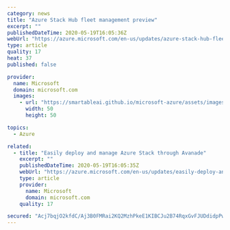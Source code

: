 ```yaml
---
category: news
title: "Azure Stack Hub fleet management preview"
excerpt: ""
publishedDateTime: 2020-05-19T16:05:36Z
webUrl: "https://azure.microsoft.com/en-us/updates/azure-stack-hub-fleet-management-preview/"
type: article
quality: 17
heat: 37
published: false

provider:
  name: Microsoft
  domain: microsoft.com
  images:
    - url: "https://smartableai.github.io/microsoft-azure/assets/images/organizations/microsoft.com-50x50.jpg"
      width: 50
      height: 50

topics:
  - Azure

related:
  - title: "Easily deploy and manage Azure Stack through Avanade"
    excerpt: ""
    publishedDateTime: 2020-05-19T16:05:35Z
    webUrl: "https://azure.microsoft.com/en-us/updates/easily-deploy-and-manage-azure-stack-through-avanade/"
    type: article
    provider:
      name: Microsoft
      domain: microsoft.com
    quality: 17

secured: "Acj7bqjO2kfdC/Aj3B0FMRai2KQ2MzhPkeE1KIBCJu2B74RqxGvFJUDdidpPw1fQceo83xz/mGhsEJKknUw4L1adr/t59NiFVZzRbWoIgk5UshDshJhQbcxJ7WGahop/KGNpBhZeIPIa/WFAZi28AjIFfPCU4+oBUOFlkdGKMpS5NaEtpccwU3wZGeywqEPvbklWqkQ8Gg24JZim833KBHR2sSenwV1g5g6JAmj3ScccokfrDMedyzIsdvHt/HB7byv0jFZq+b5uREjDqkxyZhYisHwGRIIlobczs/GJaH3eKlnYEcUPH21iqY/+NZdgH9xgbif0bX7lMkhHzQ/IwA==;QS+tiuQIvxxSe7vPNBnCrQ=="
---
```


